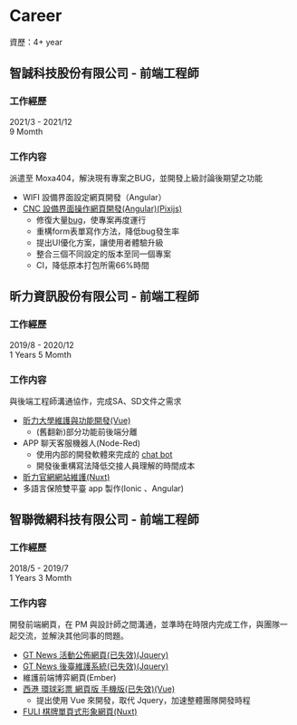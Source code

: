 # Career

資歷：4+ year

## 智誠科技股份有限公司 - 前端工程師

### 工作經歷

2021/3 - 2021/12\
9 Momth

### 工作内容

派遣至 Moxa404，解決現有專案之BUG，並開發上級討論後期望之功能

- WIFI 設備界面設定網頁開發（Angular）
- [CNC 設備界面操作網頁開發(Angular)(Pixijs)](https://www.moxa.com.tw/Product/network_management_software.htm)
  - 修復大量[bug](/img/bug.png)，使專案再度運行
  - 重構form表單寫作方法，降低bug發生率
  - 提出UI優化方案，讓使用者體驗升級
  - 整合三個不同設定的版本至同一個專案
  - CI，降低原本打包所需66%時間

## 昕力資訊股份有限公司 - 前端工程師

### 工作經歷

2019/8 - 2020/12\
1 Years 5 Momth

### 工作内容

與後端工程師溝通協作，完成SA、SD文件之需求

- [昕力大學維護與功能開發(Vue)](https://www.tpisoftware.com/tpu/index)
  - (舊翻新)部分功能前後端分離
- APP 聊天客服機器人(Node-Red)
  - 使用内部的開發軟體來完成的 [chat bot](https://www.tpisoftware.com/tpu/articleDetails/1813)
  - 開發後重構寫法降低交接人員理解的時間成本
- [昕力官網網站維護(Nuxt)](https://www.tpisoftware.com/en/)
- 多語言保險雙平臺 app 製作(Ionic 、Angular)

## 智聯微網科技有限公司 - 前端工程師

### 工作經歷

2018/5 - 2019/7\
1 Years 3 Momth

### 工作内容

開發前端網頁，在 PM 與設計師之間溝通，並準時在時限内完成工作，與團隊一起交流，並解決其他同事的問題。

- [GT News 活動公佈網頁(已失效)(Jquery)](http://www.gt-news.com/index.html)
- [GT News 後臺維護系統(已失效)(Jquery)](http://gtnews.gt-program.com/)
- 維護前端博弈網頁(Ember)
- [西港 環球彩票 網頁版 手機版(已失效)(Vue)](http://universallottery.gttest12.com/index)
  - 提出使用 Vue 來開發，取代 Jquery，加速整體團隊開發時程
- [FULI 棋牌單頁式形象網頁(Nuxt)](http://fuligaming.com/cn/)
